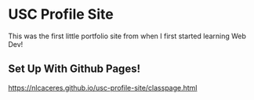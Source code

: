 # USC Profile Site
  This was the first little portfolio site from when I first started learning Web Dev!
  
## Set Up With Github Pages!
  https://nlcaceres.github.io/usc-profile-site/classpage.html
